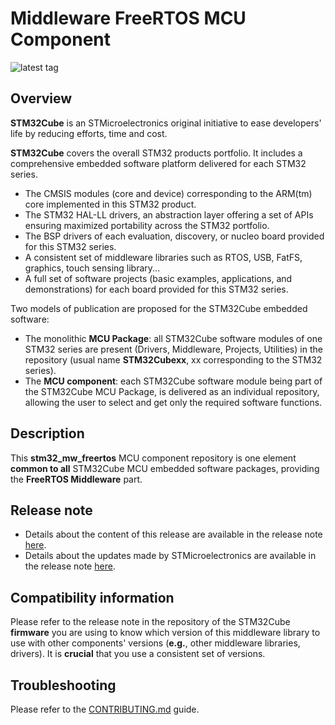 # Middleware FreeRTOS MCU Component

![latest tag](https://img.shields.io/github/v/tag/STMicroelectronics/stm32_mw_freertos.svg?color=brightgreen)

## Overview

**STM32Cube** is an STMicroelectronics original initiative to ease developers' life by reducing efforts, time and cost.

**STM32Cube** covers the overall STM32 products portfolio. It includes a comprehensive embedded software platform delivered for each STM32 series.
   * The CMSIS modules (core and device) corresponding to the ARM(tm) core implemented in this STM32 product.
   * The STM32 HAL-LL drivers, an abstraction layer offering a set of APIs ensuring maximized portability across the STM32 portfolio.
   * The BSP drivers of each evaluation, discovery, or nucleo board provided for this STM32 series.
   * A consistent set of middleware libraries such as RTOS, USB, FatFS, graphics, touch sensing library...
   * A full set of software projects (basic examples, applications, and demonstrations) for each board provided for this STM32 series.

Two models of publication are proposed for the STM32Cube embedded software:
   * The monolithic **MCU Package**: all STM32Cube software modules of one STM32 series are present (Drivers, Middleware, Projects, Utilities) in the repository (usual name **STM32Cubexx**, xx corresponding to the STM32 series).
   * The **MCU component**: each STM32Cube software module being part of the STM32Cube MCU Package, is delivered as an individual repository, allowing the user to select and get only the required software functions.

## Description

This **stm32_mw_freertos** MCU component repository is one element **common to all** STM32Cube MCU embedded software packages, providing the **FreeRTOS Middleware** part.

## Release note

* Details about the content of this release are available in the release note [here](./Source/History.txt).
* Details about the updates made by STMicroelectronics are available in the release note [here](./Source/st_readme.txt).

## Compatibility information

Please refer to the release note in the repository of the STM32Cube **firmware** you are using to know which version of this middleware library to use with other components' versions (**e.g.**, other middleware libraries, drivers). It is **crucial** that you use a consistent set of versions.

## Troubleshooting

Please refer to the [CONTRIBUTING.md](CONTRIBUTING.md) guide.
